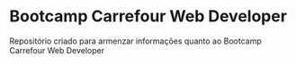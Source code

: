 # Bootcamp Carrefour Web Developer
Repositório criado para armenzar informações quanto ao Bootcamp Carrefour Web Developer

